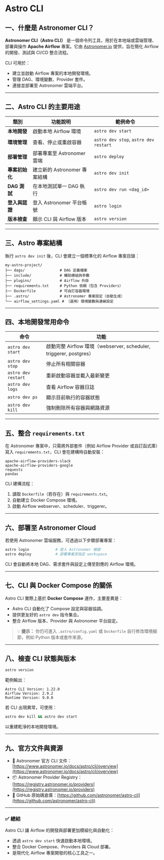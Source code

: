 # Astro CLI

## 一、什麼是 Astronomer CLI？

**Astronomer CLI（Astro CLI）** 是一個命令列工具，用於在本地端或雲端管理、部署與操作 **Apache Airflow** 專案。它由 [Astronomer.io](https://www.astronomer.io/docs/astro/cli/overview) 提供，旨在簡化 Airflow 的開發、測試與 CI/CD 整合流程。

CLI 可用於：

* 建立並啟動 Airflow 專案的本地開發環境。
* 管理 DAG、環境變數、Provider 套件。
* 連接並部署至 Astronomer 雲端平台。

---

## 二、Astro CLI 的主要用途

| 類別         | 功能說明                 | 範例命令                                  |
| ---------- | -------------------- | ------------------------------------- |
| **本地開發**   | 啟動本地 Airflow 環境      | `astro dev start`                     |
| **環境管理**   | 查看、停止或重啟容器           | `astro dev stop`, `astro dev restart` |
| **部署管理**   | 部署專案至 Astronomer 雲端  | `astro deploy`                        |
| **專案初始化**  | 建立新的 Astronomer 專案結構 | `astro dev init`                      |
| **DAG 測試** | 在本地測試單一 DAG 執行       | `astro dev run <dag_id>`              |
| **登入與認證**  | 登入 Astronomer 平台帳號   | `astro login`                         |
| **版本檢查**   | 顯示 CLI 與 Airflow 版本  | `astro version`                       |

---

## 三、Astro 專案結構

執行 `astro dev init` 後，CLI 會建立一個標準化的 Airflow 專案目錄：

```
my-astro-project/
├── dags/                # DAG 定義檔案
├── include/             # 輔助模組與參數
├── plugins/             # Airflow 外掛
├── requirements.txt     # Python 依賴（包含 Providers）
├── Dockerfile           # 可自訂容器環境
├── .astro/              # Astronomer 專案設定（自動生成）
└── airflow_settings.yaml # （選用）環境變數與連線設定
```

---

## 四、本地開發常用命令

| 命令                  | 功能                                                         |
| ------------------- | ---------------------------------------------------------- |
| `astro dev start`   | 啟動完整 Airflow 環境（webserver, scheduler, triggerer, postgres） |
| `astro dev stop`    | 停止所有相關容器                                                   |
| `astro dev restart` | 重新啟動容器並載入最新變更                                              |
| `astro dev logs`    | 查看 Airflow 容器日誌                                            |
| `astro dev ps`      | 顯示目前執行的容器狀態                                                |
| `astro dev kill`    | 強制刪除所有容器與網路資源                                              |

---

## 五、整合 `requirements.txt`

在 Astronomer 專案中，只需將外部套件（例如 Airflow Provider 或自訂函式庫）寫入 `requirements.txt`，CLI 會在建構時自動安裝：

```
apache-airflow-providers-slack
apache-airflow-providers-google
requests
pandas
```

CLI 建構流程：

1. 讀取 `Dockerfile`（若存在）與 `requirements.txt`。
2. 自動建立 Docker Compose 環境。
3. 啟動 Airflow webserver、scheduler、triggerer。

---

## 六、部署至 Astronomer Cloud

若使用 Astronomer 雲端服務，可透過以下步驟部署專案：

```bash
astro login            # 登入 Astronomer 帳號
astro deploy           # 部署專案至指定 workspace
```

CLI 會自動將本地 DAG、需求套件與設定上傳至對應的 Airflow 環境。

---

## 七、CLI 與 Docker Compose 的關係

Astro CLI 實際上基於 **Docker Compose** 運作，主要差異是：

* Astro CLI 自動化了 Compose 設定與容器協調。
* 提供更友好的 `astro dev` 指令集合。
* 整合 Airflow 版本、Provider 與 Astronomer 平台設定。

> 💡 **提示：** 你仍可進入 `.astro/config.yaml` 或 `Dockerfile` 自行修改環境細節，例如 Python 版本或套件來源。

---

## 八、檢查 CLI 狀態與版本

```bash
astro version
```

範例輸出：

```
Astro CLI Version: 1.22.0
Airflow Version: 2.9.2
Runtime Version: 9.0.0
```

若 CLI 出現異常，可使用：

```bash
astro dev kill && astro dev start
```

以重建乾淨的本地開發環境。

---

## 九、官方文件與資源

* 🔗 Astronomer 官方 CLI 文件：[https://www.astronomer.io/docs/astro/cli/overview](https://www.astronomer.io/docs/astro/cli/overview)
* 📦 Astronomer Provider Registry：[https://registry.astronomer.io/providers](https://registry.astronomer.io/providers)
* 🧰 GitHub 原始碼倉庫：[https://github.com/astronomer/astro-cli](https://github.com/astronomer/astro-cli)

---

### ✅ 總結

Astro CLI 讓 Airflow 的開發與部署更加模組化與自動化：

* 透過 `astro dev start` 快速啟動本地環境。
* 整合 Docker Compose、Providers 與 Cloud 部署。
* 是現代化 Airflow 專案開發的核心工具之一。
